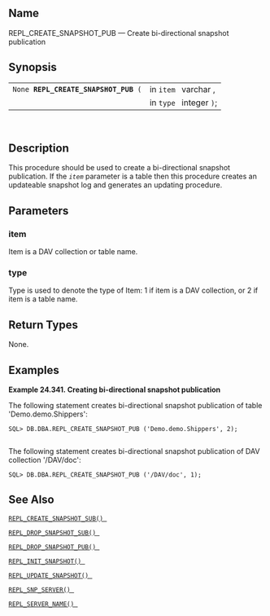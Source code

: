 <div id="fn_repl_create_snapshot_pub" class="refentry">

<div class="titlepage">

</div>

<div class="refnamediv">

## Name

REPL_CREATE_SNAPSHOT_PUB — Create bi-directional snapshot publication

</div>

<div class="refsynopsisdiv">

## Synopsis

<div id="fsyn_repl_create_snapshot_pub" class="funcsynopsis">

|                                           |                         |
|-------------------------------------------|-------------------------|
| `None `**`REPL_CREATE_SNAPSHOT_PUB`**` (` | in `item ` varchar ,    |
|                                           | in `type ` integer `)`; |

<div class="funcprototype-spacer">

 

</div>

</div>

</div>

<div id="desc_repl_create_snapshot_pub" class="refsect1">

## Description

This procedure should be used to create a bi-directional snapshot
publication. If the *`item`* parameter is a table then this procedure
creates an updateable snapshot log and generates an updating procedure.

</div>

<div id="params_repl_create_snapshot_pub" class="refsect1">

## Parameters

<div id="id107245" class="refsect2">

### item

Item is a DAV collection or table name.

</div>

<div id="id107248" class="refsect2">

### type

Type is used to denote the type of Item: 1 if item is a DAV collection,
or 2 if item is a table name.

</div>

</div>

<div id="ret_repl_create_snapshot_pub" class="refsect1">

## Return Types

None.

</div>

<div id="examples_repl_create_snapshot_pub" class="refsect1">

## Examples

<div id="ex_repl_create_snapshot_pub" class="example">

**Example 24.341. Creating bi-directional snapshot publication**

<div class="example-contents">

The following statement creates bi-directional snapshot publication of
table 'Demo.demo.Shippers':

``` screen
SQL> DB.DBA.REPL_CREATE_SNAPSHOT_PUB ('Demo.demo.Shippers', 2);
      
```

The following statement creates bi-directional snapshot publication of
DAV collection '/DAV/doc':

``` screen
SQL> DB.DBA.REPL_CREATE_SNAPSHOT_PUB ('/DAV/doc', 1);
```

</div>

</div>

  

</div>

<div id="seealso_repl_create_snapshot_pub" class="refsect1">

## See Also

<a href="fn_repl_create_snapshot_sub.html" class="link"
title="REPL_CREATE_SNAPSHOT_SUB"><code
class="function">REPL_CREATE_SNAPSHOT_SUB() </code></a>

<a href="fn_repl_drop_snapshot_sub.html" class="link"
title="REPL_DROP_SNAPSHOT_SUB"><code
class="function">REPL_DROP_SNAPSHOT_SUB() </code></a>

<a href="fn_repl_drop_snapshot_pub.html" class="link"
title="REPL_DROP_SNAPSHOT_PUB"><code
class="function">REPL_DROP_SNAPSHOT_PUB() </code></a>

<a href="fn_repl_init_snapshot.html" class="link"
title="REPL_INIT_SNAPSHOT"><code
class="function">REPL_INIT_SNAPSHOT() </code></a>

<a href="fn_repl_update_snapshot.html" class="link"
title="REPL_UPDATE_SNAPSHOT"><code
class="function">REPL_UPDATE_SNAPSHOT() </code></a>

<a href="fn_repl_snp_server.html" class="link"
title="REPL_SNP_SERVER"><code
class="function">REPL_SNP_SERVER() </code></a>

<a href="fn_repl_server_name.html" class="link"
title="REPL_SERVER_NAME"><code
class="function">REPL_SERVER_NAME() </code></a>

</div>

</div>
